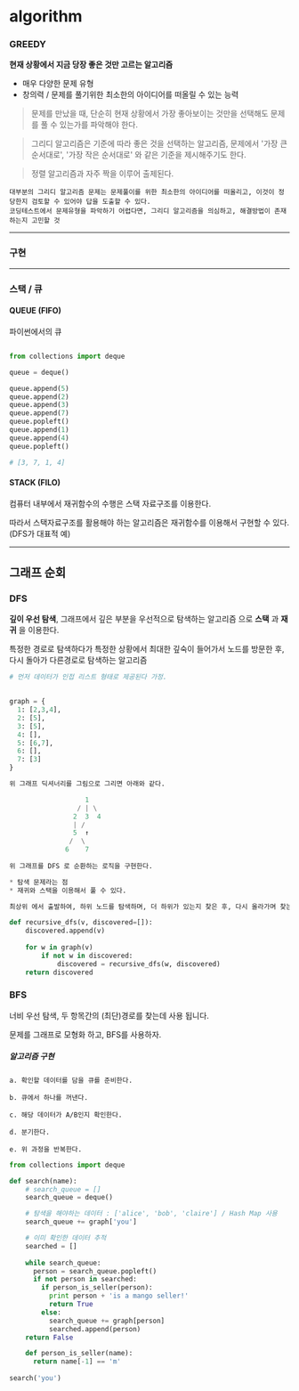 # algorithm

### GREEDY

**현재 상황에서 지금 당장 좋은 것만 고르는 알고리즘**

* 매우 다양한 문제 유형
* 창의력 / 문제를 풀기위한 최소한의 아이디어를 떠올릴 수 있는 능력

> 문제를 만났을 때, 단순히 현재 상황에서 가장 좋아보이는 것만을 선택해도 문제를 풀 수 있는가를 파악해야 한다.

> 그리디 알고리즘은 기준에 따라 좋은 것을 선택하는 알고리즘, 문제에서 '가장 큰 순서대로', '가장 작은 순서대로' 와 같은 기준을 제시해주기도 한다.

> 정렬 알고리즘과 자주 짝을 이루어 출제된다.

```
대부분의 그리디 알고리즘 문제는 문제풀이를 위한 최소한의 아이디어를 떠올리고, 이것이 정당한지 검토할 수 있어야 답을 도출할 수 있다.
코딩테스트에서 문제유형을 파악하기 어렵다면, 그리디 알고리즘을 의심하고, 해결방법이 존재하는지 고민할 것
```

---

### 구현

---

### 스택 / 큐

#### QUEUE (FIFO)
파이썬에서의 큐

```py

from collections import deque

queue = deque()

queue.append(5)
queue.append(2)
queue.append(3)
queue.append(7)
queue.popleft()
queue.append(1)
queue.append(4)
queue.popleft()

# [3, 7, 1, 4]
```

#### STACK (FILO)

컴퓨터 내부에서 재귀함수의 수행은 스택 자료구조를 이용한다.

따라서 스택자료구조를 활용해야 하는 알고리즘은 재귀함수를 이용해서 구현할 수 있다. (DFS가 대표적 예)

---

## 그래프 순회

### DFS 

**깊이 우선 탐색**, 그래프에서 깊은 부분을 우선적으로 탐색하는 알고리즘 으로 **스택** 과 **재귀** 을 이용한다.

특정한 경로로 탐색하다가 특정한 상황에서 최대한 깊숙이 들어가서 노드를 방문한 후, 다시 돌아가 다른경로로 탐색하는 알고리즘


```py
# 먼저 데이터가 인접 리스트 형태로 제공된다 가정.

 
graph = {
  1: [2,3,4],
  2: [5],
  3: [5],
  4: [],
  5: [6,7],
  6: [],
  7: [3]
}

위 그래프 딕셔너리를 그림으로 그리면 아래와 같다.

                   1
                 / | \
                2  3  4
                | /                 
                5  ↑
               /  \
              6    7
                
위 그래프를 DFS 로 순환하는 로직을 구현한다.

* 탐색 문제라는 점
* 재귀와 스택을 이용해서 풀 수 있다.

최상위 에서 출발하여, 하위 노드를 탐색하며, 더 하위가 있는지 찾은 후, 다시 올라가며 찾는 ..

def recursive_dfs(v, discovered=[]):
    discovered.append(v)
    
    for w in graph(v)
        if not w in discovered:
            discovered = recursive_dfs(w, discovered)
    return discovered
```


### BFS

너비 우선 탐색, 두 항목간의 (최단)경로를 찾는데 사용 됩니다.

문제를 그래프로 모형화 하고, BFS를 사용하자.

##### 알고리즘 구현

```
a. 확인할 데이터를 담을 큐를 준비한다.

b. 큐에서 하나를 꺼낸다.

c. 해당 데이터가 A/B인지 확인한다.

d. 분기한다.

e. 위 과정을 반복한다.
```

```py
from collections import deque

def search(name):
    # search_queue = []
    search_queue = deque()

    # 탐색을 해야하는 데이터 : ['alice', 'bob', 'claire'] / Hash Map 사용
    search_queue += graph['you']

    # 이미 확인한 데이터 추적
    searched = []
    
    while search_queue:
      person = search_queue.popleft()
      if not person in searched:
        if person_is_seller(person):
          print person + 'is a mango seller!'
          return True
        else: 
          search_queue += graph[person]
          searched.append(person)
    return False

    def person_is_seller(name):
      return name[-1] == 'm'
      
search('you')
```


